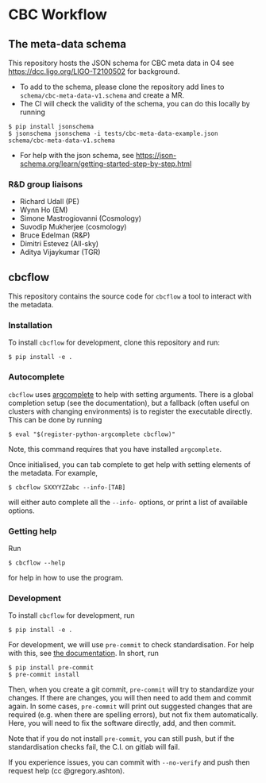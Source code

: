 # CBC Workflow

## The meta-data schema

This repository hosts the JSON schema for CBC meta data in O4 see https://dcc.ligo.org/LIGO-T2100502 for background.

* To add to the schema, please clone the repository add lines to `schema/cbc-meta-data-v1.schema` and create a MR.
* The CI will check the validity of the schema, you can do this locally by running
```console
$ pip install jsonschema
$ jsonschema jsonschema -i tests/cbc-meta-data-example.json schema/cbc-meta-data-v1.schema
```
* For help with the json schema, see https://json-schema.org/learn/getting-started-step-by-step.html

### R&D group liaisons

* Richard Udall (PE)
* Wynn Ho (EM)
* Simone Mastrogiovanni (Cosmology)
* Suvodip Mukherjee (cosmology)
* Bruce Edelman (R&P)
* Dimitri Estevez (All-sky)
* Aditya Vijaykumar (TGR)

## cbcflow

This repository contains the source code for `cbcflow` a tool to interact with the metadata.

### Installation

To install `cbcflow` for development, clone this repository and run:
```console
$ pip install -e .
```

### Autocomplete

`cbcflow` uses [argcomplete](https://pypi.org/project/argcomplete/) to help
with setting arguments. There is a global completion setup (see the
documentation), but a fallback (often useful on clusters with changing
environments) is to register the executable directly. This can be done by
running
```
$ eval "$(register-python-argcomplete cbcflow)"
```
Note, this command requires that you have installed `argcomplete`.

Once initialised, you can tab complete to get help with setting elements of the
metadata. For example,
```
$ cbcflow SXXYYZZabc --info-[TAB]
```
will either auto complete all the `--info-` options, or print a list of
available options.

### Getting help
Run
```console
$ cbcflow --help
```
for help in how to use the program.

### Development
To install `cbcflow` for development, run
```
$ pip install -e .
```
For development, we will use `pre-commit` to check standardisation. For help
with this, see [the documentation](https://pre-commit.com/). In short, run
```
$ pip install pre-commit
$ pre-commit install
```
Then, when you create a git commit, `pre-commit` will try to standardize your
changes. If there are changes, you will then need to add them and commit again.
In some cases, `pre-commit` will print out suggested changes that are required
(e.g. when there are spelling errors), but not fix them automatically. Here, you
will need to fix the software directly, add, and then commit.

Note that if you do not install `pre-commit`, you can still push, but if the
standardisation checks fail, the C.I. on gitlab will fail.

If you experience issues, you can commit with `--no-verify` and push then request
help (cc @gregory.ashton).

